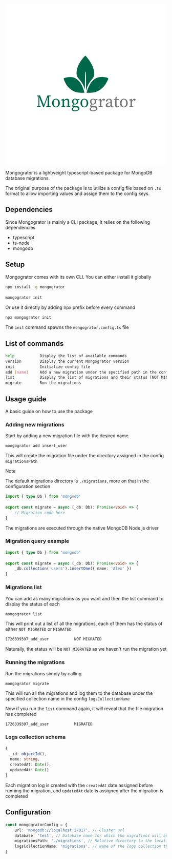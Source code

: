<p align="center">
  <img src="/assets/mongogrator.png" alt="Mongogrator" />
</p>

Mongogrator is a lightweight typescript-based package for MongoDB database migrations. 

The original purpose of the package is to utilize a config file based on `.ts` format to allow importing values and assign them to the config keys.

## Dependencies

Since Mongogrator is mainly a CLI package, it relies on the following dependencies

- typescript
- ts-node
- mongodb

## Setup

Mongogrator comes with its own CLI. You can either install it globally

```bash
npm install -g mongogrator

mongogrator init
```

Or use it directly by adding npx prefix before every command

```bash
npx mongogrator init
```

The `init` command spawns the `mongogrator.config.ts` file

## List of commands

```bash
help           Display the list of available commands
version        Display the current Mongogrator version
init           Initialize config file
add [name]     Add a new migration under the specified path in the config file
list           Display the list of migrations and their status [NOT MIGRATED, MIGRATED]
migrate        Run the migrations
```

## Usage guide

A basic guide on how to use the package

### Adding new migrations

Start by adding a new migration file with the desired name

```bash
mongogrator add insert_user
```

This will create the migration file under the directory assigned in the config `migrationsPath`

> [!NOTE]
> The default migrations directory is `./migrations`,
> more on that in the configuration section

```ts
import { type Db } from 'mongodb'

export const migrate = async (_db: Db): Promise<void> => {
	// Migration code here
}
```

The migrations are executed through the native MongoDB Node.js driver

### Migration query example

```ts
import { type Db } from 'mongodb'

export const migrate = async (_db: Db): Promise<void> => {
	_db.collection('users').insertOne({ name: 'Alex' })
}
```

### Migrations list

You can add as many migrations as you want and then the list command to display the status of each

```bash
mongogrator list
```

This will print out a list of all the migrations, each of them has the status of either `NOT MIGRATED` or `MIGRATED`

```bash
1726339397_add_user           NOT MIGRATED
```

Naturally, the status will be `NOT MIGRATED` as we haven't run the migration yet

### Running the migrations

Run the migrations simply by calling

```
mongogrator migrate
```

This will run all the migrations and log them to the database under the specified collection name in the config `logsCollectionName`

Now if you run the `list` command again, it will reveal that the file migration has completed

```bash
1726339397_add_user           MIGRATED
```

### Logs collection schema

```ts
{
  _id: objectId(),
  name: string,
  createdAt: Date(),
  updatedAt: Date()
}
```

Each migration log is created with the `createdAt` date assigned before running the migration, and `updatedAt` date is assigned after the migration is completed

## Configuration

```ts
const mongogratorConfig = {
	url: 'mongodb://localhost:27017', // Cluster url
	database: 'test', // Database name for which the migrations will be executed
	migrationsPath: './migrations', // Relative directory to the location of the commands
	logsCollectionName: 'migrations', // Name of the logs collection that will be stored in the database
}
```
